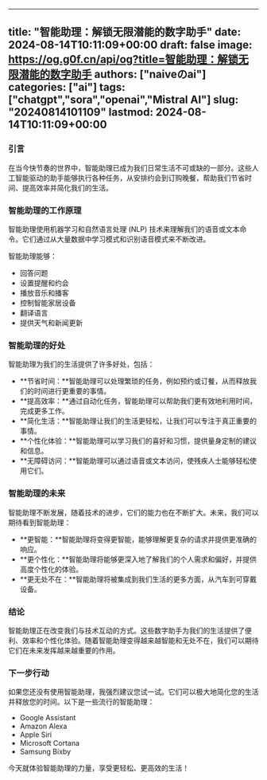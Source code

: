 
---
title: "智能助理：解锁无限潜能的数字助手"
date: 2024-08-14T10:11:09+00:00
draft: false
image: https://og.g0f.cn/api/og?title=智能助理：解锁无限潜能的数字助手
authors: ["naiveのai"]
categories: ["ai"]
tags: ["chatgpt","sora","openai","Mistral AI"]
slug: "20240814101109"
lastmod: 2024-08-14T10:11:09+00:00
---
### 引言

在当今快节奏的世界中，智能助理已成为我们日常生活不可或缺的一部分。这些人工智能驱动的助手能够执行各种任务，从安排约会到订购晚餐，帮助我们节省时间、提高效率并简化我们的生活。

### 智能助理的工作原理

智能助理使用机器学习和自然语言处理 (NLP) 技术来理解我们的语音或文本命令。它们通过从大量数据中学习模式和识别语音模式来不断改进。

智能助理能够：

- 回答问题
- 设置提醒和约会
- 播放音乐和播客
- 控制智能家居设备
- 翻译语言
- 提供天气和新闻更新

### 智能助理的好处

智能助理为我们的生活提供了许多好处，包括：

- **节省时间：**智能助理可以处理繁琐的任务，例如预约或订餐，从而释放我们的时间进行更重要的事情。
- **提高效率：**通过自动化任务，智能助理可以帮助我们更有效地利用时间，完成更多工作。
- **简化生活：**智能助理让我们的生活更轻松，让我们可以专注于真正重要的事情。
- **个性化体验：**智能助理可以学习我们的喜好和习惯，提供量身定制的建议和信息。
- **无障碍访问：**智能助理可以通过语音或文本访问，使残疾人士能够轻松使用它们。

### 智能助理的未来

智能助理不断发展，随着技术的进步，它们的能力也在不断扩大。未来，我们可以期待看到智能助理：

- **更智能：**智能助理将变得更智能，能够理解更复杂的请求并提供更准确的响应。
- **更个性化：**智能助理将能够更深入地了解我们的个人需求和偏好，并提供高度个性化的体验。
- **更无处不在：**智能助理将被集成到我们生活的更多方面，从汽车到可穿戴设备。

### 结论

智能助理正在改变我们与技术互动的方式。这些数字助手为我们的生活提供了便利、效率和个性化体验。随着智能助理变得越来越智能和无处不在，我们可以期待它们在未来发挥越来越重要的作用。

### 下一步行动

如果您还没有使用智能助理，我强烈建议您试一试。它们可以极大地简化您的生活并释放您的时间。以下是一些流行的智能助理：

- Google Assistant
- Amazon Alexa
- Apple Siri
- Microsoft Cortana
- Samsung Bixby

今天就体验智能助理的力量，享受更轻松、更高效的生活！